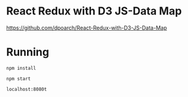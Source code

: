 # React Redux with D3 JS-Data Map
https://github.com/dpoarch/React-Redux-with-D3-JS-Data-Map

# Running

```
npm install
```

```
npm start
```

```
localhost:8080t
```
